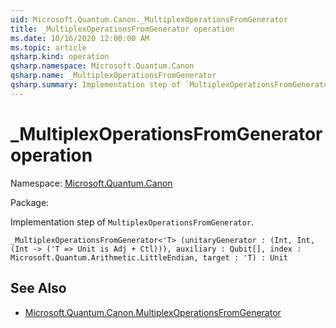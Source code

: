 ```yaml
---
uid: Microsoft.Quantum.Canon._MultiplexOperationsFromGenerator
title: _MultiplexOperationsFromGenerator operation
ms.date: 10/16/2020 12:00:00 AM
ms.topic: article
qsharp.kind: operation
qsharp.namespace: Microsoft.Quantum.Canon
qsharp.name: _MultiplexOperationsFromGenerator
qsharp.summary: Implementation step of `MultiplexOperationsFromGenerator`.
---
```


# _MultiplexOperationsFromGenerator operation

Namespace: [Microsoft.Quantum.Canon](xref:Microsoft.Quantum.Canon)

Package: [](https://nuget.org/packages/)


Implementation step of `MultiplexOperationsFromGenerator`.

```Q#
_MultiplexOperationsFromGenerator<'T> (unitaryGenerator : (Int, Int, (Int -> ('T => Unit is Adj + Ctl))), auxiliary : Qubit[], index : Microsoft.Quantum.Arithmetic.LittleEndian, target : 'T) : Unit
```


## See Also

- [Microsoft.Quantum.Canon.MultiplexOperationsFromGenerator](xref:Microsoft.Quantum.Canon.MultiplexOperationsFromGenerator)
